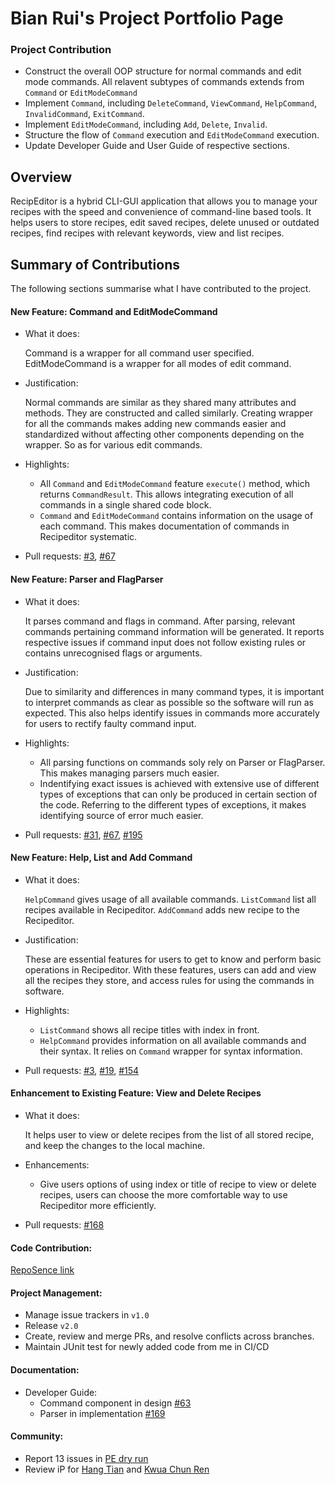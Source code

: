 # Bian Rui's Project Portfolio Page 

### Project Contribution
- Construct the overall OOP structure for normal commands and edit mode commands.
All relavent subtypes of commands extends from `Command` or `EditModeCommand`
- Implement `Command`, including `DeleteCommand`, `ViewCommand`, `HelpCommand`,
`InvalidCommand`, `ExitCommand`.
- Implement `EditModeCommand`, including `Add`, `Delete`, `Invalid`.
- Structure the flow of `Command` execution and `EditModeCommand` execution.
- Update Developer Guide and User Guide of respective sections.


## Overview
RecipEditor is a hybrid CLI-GUI application that allows you to manage your recipes with the speed
and convenience of command-line based tools. It helps users to store recipes, edit saved recipes,
delete unused or outdated recipes, find recipes with relevant keywords, view and list recipes.

## Summary of Contributions
The following sections summarise what I have contributed to the project.

#### **New Feature**: Command and EditModeCommand
- What it does:

  Command is a wrapper for all command user specified. EditModeCommand is a wrapper for all modes of edit 
  command.

- Justification:

  Normal commands are similar as they shared many attributes and methods. They are constructed and called 
  similarly. Creating wrapper for all the commands makes adding new commands easier and standardized without
  affecting other components depending on the wrapper. So as for various edit commands.

- Highlights:

  - All `Command` and `EditModeCommand` feature `execute()` method, which returns `CommandResult`. This allows
  integrating execution of all commands in a single shared code block.
  - `Command` and `EditModeCommand` contains information on the usage of each command. This makes documentation
  of commands in Recipeditor systematic.

- Pull requests: [#3](https://github.com/AY2223S1-CS2113-T18-2/tp/pull/3),
  [#67](https://github.com/AY2223S1-CS2113-T18-2/tp/pull/67)

#### **New Feature**: Parser and FlagParser
- What it does:

  It parses command and flags in command. After parsing, relevant commands pertaining command information
  will be generated. It reports respective issues if command input does not follow existing rules or contains
  unrecognised flags or arguments.

- Justification:

  Due to similarity and differences in many command types, it is important to interpret commands as clear as
  possible so the software will run as expected. This also helps identify issues in commands more accurately
  for users to rectify faulty command input.

- Highlights:

  - All parsing functions on commands soly rely on Parser or FlagParser. This makes managing parsers much easier.
  - Indentifying exact issues is achieved with extensive use of different types of exceptions that can only be 
  produced in certain section of the code. Referring to the different types of exceptions, it makes identifying
  source of error much easier.

- Pull requests: [#31](https://github.com/AY2223S1-CS2113-T18-2/tp/pull/31),
[#67](https://github.com/AY2223S1-CS2113-T18-2/tp/pull/67),
[#195](https://github.com/AY2223S1-CS2113-T18-2/tp/pull/195)

#### **New Feature**: Help, List and Add Command
- What it does:

  `HelpCommand` gives usage of all available commands. `ListCommand` list all recipes available in Recipeditor.
  `AddCommand` adds new recipe to the Recipeditor.

- Justification:

  These are essential features for users to get to know and perform basic operations in Recipeditor. With these
  features, users can add and view all the recipes they store, and access rules for using the commands in software.

- Highlights:

  - `ListCommand` shows all recipe titles with index in front.
  - `HelpCommand` provides information on all available commands and their syntax. It relies on `Command` wrapper
  for syntax information.

- Pull requests: [#3](https://github.com/AY2223S1-CS2113-T18-2/tp/pull/3),
  [#19](https://github.com/AY2223S1-CS2113-T18-2/tp/pull/19),
  [#154](https://github.com/AY2223S1-CS2113-T18-2/tp/pull/154)

#### **Enhancement to Existing Feature**: View and Delete Recipes
- What it does:

  It helps user to view or delete recipes from the list of all stored recipe, and keep the changes
  to the local machine. 

- Enhancements:

  - Give users options of using index or title of recipe to view or delete recipes, users can choose 
  the more comfortable way to use Recipeditor more efficiently.

- Pull requests: [#168](https://github.com/AY2223S1-CS2113-T18-2/tp/pull/168)

#### **Code Contribution**: 
[RepoSence link](https://nus-cs2113-ay2223s1.github.io/tp-dashboard/?search=brominne&sort=groupTitle&sortWithin=title&timeframe=commit&mergegroup=&groupSelect=groupByRepos&breakdown=true&checkedFileTypes=docs~functional-code~test-code~other&since=2022-09-16&tabOpen=true&tabType=authorship&tabAuthor=Brominne&tabRepo=AY2223S1-CS2113-T18-2%2Ftp%5Bmaster%5D&authorshipIsMergeGroup=false&authorshipFileTypes=docs~functional-code~test-code~other&authorshipIsBinaryFileTypeChecked=false&authorshipIsIgnoredFilesChecked=false)

#### **Project Management**:
- Manage issue trackers in `v1.0`
- Release `v2.0`
- Create, review and merge PRs, and resolve conflicts across branches.
- Maintain JUnit test for newly added code from me in CI/CD

#### **Documentation**:
- Developer Guide:
  - Command component in design [#63](https://github.com/AY2223S1-CS2113-T18-2/tp/pull/63)
  - Parser in implementation [#169](https://github.com/AY2223S1-CS2113-T18-2/tp/pull/169)

#### **Community**:
- Report 13 issues in [PE dry run](https://github.com/Brominne/ped/issues)
- Review iP for [Hang Tian](https://github.com/nus-cs2113-AY2223S1/ip/pull/49) and
[Kwua Chun Ren](https://github.com/nus-cs2113-AY2223S1/ip/pulls/JordanKwua)